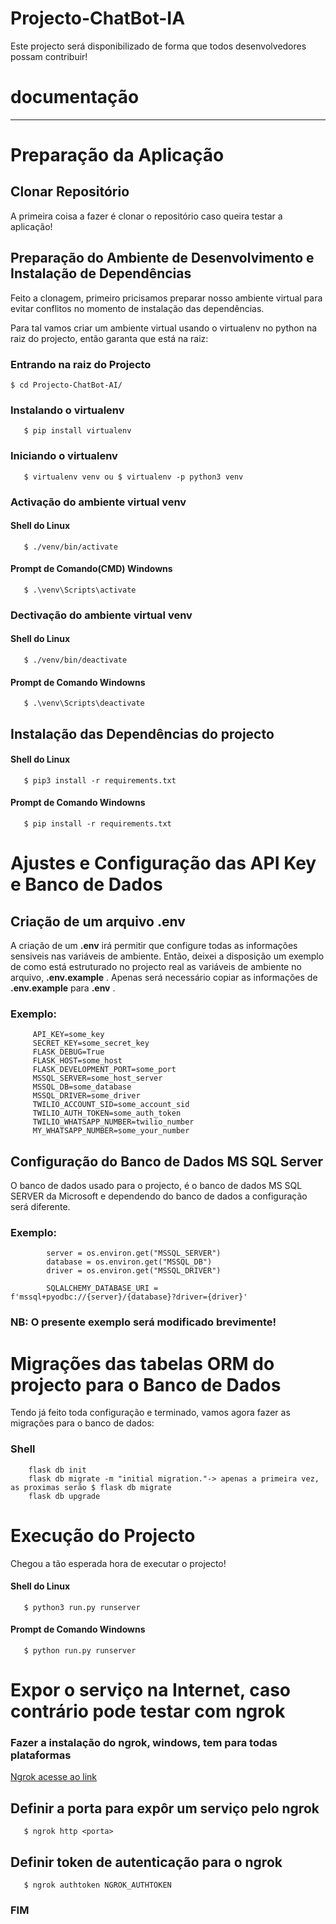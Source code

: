 # Projecto-ChatBot-IA
 Este projecto será disponibilizado de forma que todos desenvolvedores possam contribuir!

 # **documentação**

 ---

 # Preparação da Aplicação

 ## Clonar Repositório
 A primeira coisa a fazer é clonar o repositório caso queira testar a aplicação! 

 ## Preparação do Ambiente de Desenvolvimento e Instalação de Dependências
 Feito a clonagem, primeiro pricisamos preparar nosso ambiente virtual para evitar conflitos no momento de instalação das dependências.

 Para tal vamos criar um ambiente virtual usando o virtualenv no python na raiz do projecto, então garanta que está na raiz:

 ### Entrando na raiz do Projecto
 `
    $ cd Projecto-ChatBot-AI/
 `

### Instalando o virtualenv

 ```
    $ pip install virtualenv
 ```

 ### Iniciando o virtualenv

 ```
    $ virtualenv venv ou $ virtualenv -p python3 venv
 ```

 ### Activação do ambiente virtual venv

 #### Shell do Linux
 ```
    $ ./venv/bin/activate
 ```

#### Prompt de Comando(CMD) Windowns
 ```
    $ .\venv\Scripts\activate
 ```

 ### Dectivação do ambiente virtual venv

 #### Shell do Linux
 ```
    $ ./venv/bin/deactivate
 ```

#### Prompt de Comando Windowns
 ```
    $ .\venv\Scripts\deactivate
 ```

 ## Instalação das Dependências do projecto

 #### Shell do Linux
 ```
    $ pip3 install -r requirements.txt
 ```

 #### Prompt de Comando Windowns
 ```
    $ pip install -r requirements.txt
 ```


 # Ajustes e Configuração das API Key e Banco de Dados

 ## Criação de um arquivo .env
 A criação de um __.env__ irá permitir que configure todas as informações sensiveis nas variáveis de ambiente.
 Então, deixei a disposição um exemplo de como está estruturado no projecto real as variáveis de ambiente no arquivo, __.env.example__ .
 Apenas será necessário copiar as informações de __.env.example__ para __.env__ .

 ### Exemplo:
         API_KEY=some_key
         SECRET_KEY=some_secret_key
         FLASK_DEBUG=True
         FLASK_HOST=some_host
         FLASK_DEVELOPMENT_PORT=some_port
         MSSQL_SERVER=some_host_server
         MSSQL_DB=some_database
         MSSQL_DRIVER=some_driver
         TWILIO_ACCOUNT_SID=some_account_sid
         TWILIO_AUTH_TOKEN=some_auth_token
         TWILIO_WHATSAPP_NUMBER=twilio_number
         MY_WHATSAPP_NUMBER=some_your_number

## Configuração do Banco de Dados MS SQL Server
O banco de dados usado para o projecto, é o banco de dados MS SQL SERVER da Microsoft e dependendo do banco de dados a configuração será diferente.

### Exemplo:
            server = os.environ.get("MSSQL_SERVER")
            database = os.environ.get("MSSQL_DB")
            driver = os.environ.get("MSSQL_DRIVER")

            SQLALCHEMY_DATABASE_URI = f'mssql+pyodbc://{server}/{database}?driver={driver}'

### **NB:** O presente exemplo será modificado brevimente!


# Migrações das tabelas ORM do projecto para o Banco de Dados

Tendo já feito toda configuração e terminado, vamos agora fazer as migrações para o banco de dados:

### Shell
```
    flask db init
    flask db migrate -m "initial migration."-> apenas a primeira vez, as proximas serão $ flask db migrate
    flask db upgrade
```


# Execução do Projecto

Chegou a tão esperada hora de executar o projecto!

#### Shell do Linux
 ```
    $ python3 run.py runserver
 ```

 #### Prompt de Comando Windowns
 ```
    $ python run.py runserver
 ```

 # Expor o serviço na Internet, caso contrário pode testar com ngrok
 ### Fazer a instalação do ngrok, windows, tem para todas plataformas
 [Ngrok acesse ao link](https://ngrok.com/docs/guides/device-gateway/windows/)

 ## Definir a porta para expôr um serviço pelo ngrok
 ```
    $ ngrok http <porta>
 ```

 ## Definir token de autenticação para o ngrok
 ```
    $ ngrok authtoken NGROK_AUTHTOKEN
 ```

 ### FIM

